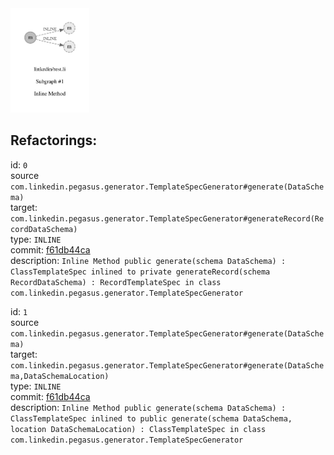 <img src=subgraph_atomic_1.svg width=25%>

## Refactorings:

id: `0`\
source `com.linkedin.pegasus.generator.TemplateSpecGenerator#generate(DataSchema)`\
target: `com.linkedin.pegasus.generator.TemplateSpecGenerator#generateRecord(RecordDataSchema)`\
type: `INLINE`\
commit: [f61db44ca](https://github.com/linkedin/rest.li/commit/f61db44ca4a862f1a84450643d92f85449016cfa)\
description: `Inline Method public generate(schema DataSchema) : ClassTemplateSpec inlined to private generateRecord(schema RecordDataSchema) : RecordTemplateSpec in class com.linkedin.pegasus.generator.TemplateSpecGenerator`

id: `1`\
source `com.linkedin.pegasus.generator.TemplateSpecGenerator#generate(DataSchema)`\
target: `com.linkedin.pegasus.generator.TemplateSpecGenerator#generate(DataSchema,DataSchemaLocation)`\
type: `INLINE`\
commit: [f61db44ca](https://github.com/linkedin/rest.li/commit/f61db44ca4a862f1a84450643d92f85449016cfa)\
description: `Inline Method public generate(schema DataSchema) : ClassTemplateSpec inlined to public generate(schema DataSchema, location DataSchemaLocation) : ClassTemplateSpec in class com.linkedin.pegasus.generator.TemplateSpecGenerator`

